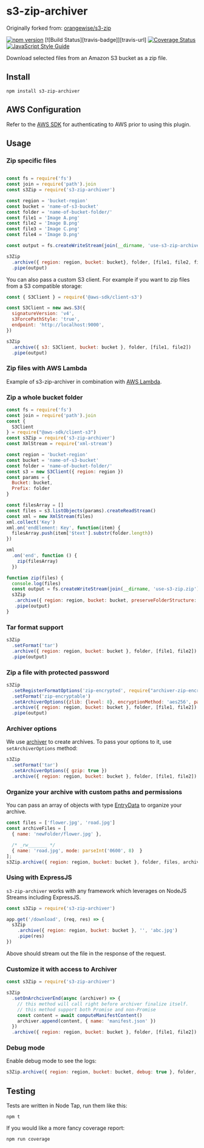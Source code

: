 # s3-zip-archiver

Originally forked from: [orangewise/s3-zip](https://github.com/orangewise/s3-zip)

[![npm version][npm-badge]][npm-url]
[![Build Status][travis-badge]][travis-url]
[![Coverage Status][coveralls-badge]][coveralls-url]
[![JavaScript Style Guide](https://img.shields.io/badge/code%20style-standard-brightgreen.svg)](http://standardjs.com/)

Download selected files from an Amazon S3 bucket as a zip file.

## Install

```
npm install s3-zip-archiver
```


## AWS Configuration

Refer to the [AWS SDK][aws-sdk-url] for authenticating to AWS prior to using this plugin.



## Usage

### Zip specific files

```javascript

const fs = require('fs')
const join = require('path').join
const s3Zip = require('s3-zip-archiver')

const region = 'bucket-region'
const bucket = 'name-of-s3-bucket'
const folder = 'name-of-bucket-folder/'
const file1 = 'Image A.png'
const file2 = 'Image B.png'
const file3 = 'Image C.png'
const file4 = 'Image D.png'

const output = fs.createWriteStream(join(__dirname, 'use-s3-zip-archiver.zip'))

s3Zip
  .archive({ region: region, bucket: bucket}, folder, [file1, file2, file3, file4])
  .pipe(output)

```

You can also pass a custom S3 client. For example if you want to zip files from a S3 compatible storage:

```javascript
const { S3Client } = require('@aws-sdk/client-s3')

const S3Client = new aws.S3({
  signatureVersion: 'v4',
  s3ForcePathStyle: 'true',
  endpoint: 'http://localhost:9000',
})

s3Zip
  .archive({ s3: S3Client, bucket: bucket }, folder, [file1, file2])
  .pipe(output)
```

### Zip files with AWS Lambda

Example of s3-zip-archiver in combination with [AWS Lambda](aws_lambda.md).


### Zip a whole bucket folder

```javascript
const fs = require('fs')
const join = require('path').join
const {
  S3Client
} = require("@aws-sdk/client-s3")
const s3Zip = require('s3-zip-archiver')
const XmlStream = require('xml-stream')

const region = 'bucket-region'
const bucket = 'name-of-s3-bucket'
const folder = 'name-of-bucket-folder/'
const s3 = new S3Client({ region: region })
const params = {
  Bucket: bucket,
  Prefix: folder
}

const filesArray = []
const files = s3.listObjects(params).createReadStream()
const xml = new XmlStream(files)
xml.collect('Key')
xml.on('endElement: Key', function(item) {
  filesArray.push(item['$text'].substr(folder.length))
})

xml
  .on('end', function () {
    zip(filesArray)
  })

function zip(files) {
  console.log(files)
  const output = fs.createWriteStream(join(__dirname, 'use-s3-zip.zip'))
  s3Zip
   .archive({ region: region, bucket: bucket, preserveFolderStructure: true }, folder, files)
   .pipe(output)
}
```

### Tar format support

```javascript
s3Zip
  .setFormat('tar')
  .archive({ region: region, bucket: bucket }, folder, [file1, file2])
  .pipe(output)
```

### Zip a file with protected password

```javascript
s3Zip
  .setRegisterFormatOptions('zip-encrypted', require("archiver-zip-encrypted"))
  .setFormat('zip-encryptable')
  .setArchiverOptions({zlib: {level: 8}, encryptionMethod: 'aes256', password: '123'})
  .archive({ region: region, bucket: bucket }, folder, [file1, file2])
  .pipe(output)
```

### Archiver options

We use [archiver][archiver-url] to create archives. To pass your options to it, use `setArchiverOptions` method:

```javascript
s3Zip
  .setFormat('tar')
  .setArchiverOptions({ gzip: true })
  .archive({ region: region, bucket: bucket }, folder, [file1, file2])
```

### Organize your archive with custom paths and permissions

You can pass an array of objects with type [EntryData][entrydata-url] to organize your archive.

```javascript
const files = ['flower.jpg', 'road.jpg']
const archiveFiles = [
  { name: 'newFolder/flower.jpg' },

  /* _rw_______ */
  { name: 'road.jpg', mode: parseInt('0600', 8)  }
];
s3Zip.archive({ region: region, bucket: bucket }, folder, files, archiveFiles)
```

### Using with ExpressJS

`s3-zip-archiver` works with any framework which leverages on NodeJS Streams including ExpressJS.

```javascript
const s3Zip = require('s3-zip-archiver')

app.get('/download', (req, res) => {
  s3Zip
    .archive({ region: region, bucket: bucket }, '', 'abc.jpg')
    .pipe(res)
})
```
Above should stream out the file in the response of the request.

### Customize it with access to Archiver 

```javascript
const s3Zip = require('s3-zip-archiver')

s3Zip
  .setOnArchciverEnd(async (archiver) => {
    // this method will call right before archiver finalize itself.
    // this method support both Promise and non-Promise
    const content = await computeManifestContent()
    archiver.append(content, { name: 'manifest.json' })
  })
  .archive({ region: region, bucket: bucket }, folder, [file1, file2])
```

### Debug mode

Enable debug mode to see the logs:

```javascript
s3Zip.archive({ region: region, bucket: bucket, debug: true }, folder, files)
```

## Testing

Tests are written in Node Tap, run them like this:

```
npm t
```

If you would like a more fancy coverage report:

```
npm run coverage
```




[aws-sdk-url]: https://docs.aws.amazon.com/sdk-for-javascript/v3/developer-guide/configuring-the-jssdk.html
[npm-badge]: https://badge.fury.io/js/s3-zip-archiver.svg
[npm-url]: https://badge.fury.io/js/s3-zip-archiver
[coveralls-badge]: https://coveralls.io/repos/github/orangewise/s3-zip-archiver/badge.svg?branch=master
[coveralls-url]: https://coveralls.io/github/orangewise/s3-zip-archiver?branch=master
[archiver-url]: https://www.npmjs.com/package/archiver
[entrydata-url]: https://archiverjs.com/docs/global.html#EntryData
